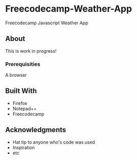 # Freecodecamp-Weather-App
Freecodecamp Javascript Weather App

## About

This is work in progress!

### Prerequisities

A browser

## Built With

* Firefox
* Notepad++
* Freecodecamp

## Acknowledgments

* Hat tip to anyone who's code was used
* Inspiration
* etc
